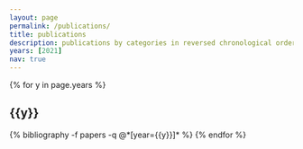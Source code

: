 ```yaml
---
layout: page
permalink: /publications/
title: publications
description: publications by categories in reversed chronological order. generated by jekyll-scholar.
years: [2021]
nav: true
---
```

<!-- _pages/publications.md -->
<div class="publications">

{% for y in page.years %}
  <h2 class="year">{{y}}</h2>
  {% bibliography -f papers -q @*[year={{y}}]* %}
{% endfor %}

</div>
